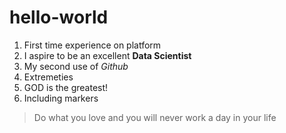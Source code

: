 # hello-world
1. First time experience on platform
2. I aspire to be an excellent **Data Scientist**
3. My second use of *Github* 
4. Extremeties
5. GOD is the greatest!
6. Including markers


> Do what you love and you will never work a day in your life
